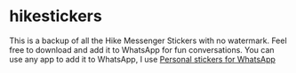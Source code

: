 # hikestickers
This is a backup of all the Hike Messenger Stickers with no watermark. 
Feel free to download and add it to WhatsApp for fun conversations.
You can use any app to add it to WhatsApp, I use [Personal stickers for WhatsApp](https://play.google.com/store/apps/details?id=com.dstukalov.walocalstoragestickers)
